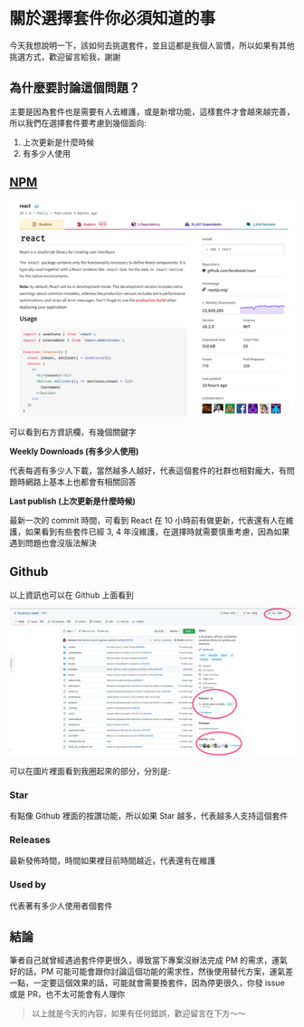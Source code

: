 # 關於選擇套件你必須知道的事

今天我想說明一下，該如何去挑選套件，並且這都是我個人習慣，所以如果有其他挑選方式，歡迎留言給我，謝謝

## 為什麼要討論這個問題？

主要是因為套件也是需要有人去維護，或是新增功能，這樣套件才會越來越完善，所以我們在選擇套件要考慮到幾個面向:

1. 上次更新是什麼時候
2. 有多少人使用

## [NPM](https://www.npmjs.com/)

![npm](../IT14/image/NeedToKnow/npm-react.png)

可以看到右方資訊欄，有幾個關鍵字

**Weekly Downloads (有多少人使用)**

代表每週有多少人下載，當然越多人越好，代表這個套件的社群也相對龐大，有問題時網路上基本上也都會有相關回答

**Last publish (上次更新是什麼時候)**

最新一次的 commit 時間，可看到 React 在 10 小時前有做更新，代表還有人在維護，如果看到有些套件已經 3, 4 年沒維護，在選擇時就需要慎重考慮，因為如果遇到問題也會沒版法解決

## Github

以上資訊也可以在 Github 上面看到

![github](./image/NeedToKnow/github.png)

可以在圖片裡面看到我圈起來的部分，分別是:

### Star

有點像 Github 裡面的按讚功能，所以如果 Star 越多，代表越多人支持這個套件

### Releases

最新發佈時間，時間如果裡目前時間越近，代表還有在維護

### Used by

代表著有多少人使用者個套件

## 結論

筆者自己就曾經遇過套件停更很久，導致當下專案沒辦法完成 PM 的需求，運氣好的話，PM 可能可能會跟你討論這個功能的需求性，然後使用替代方案，運氣差一點，一定要這個效果的話，可能就會需要換套件，因為停更很久，你發 issue 或是 PR，也不太可能會有人理你

> 以上就是今天的內容，如果有任何錯誤，歡迎留言在下方～～
